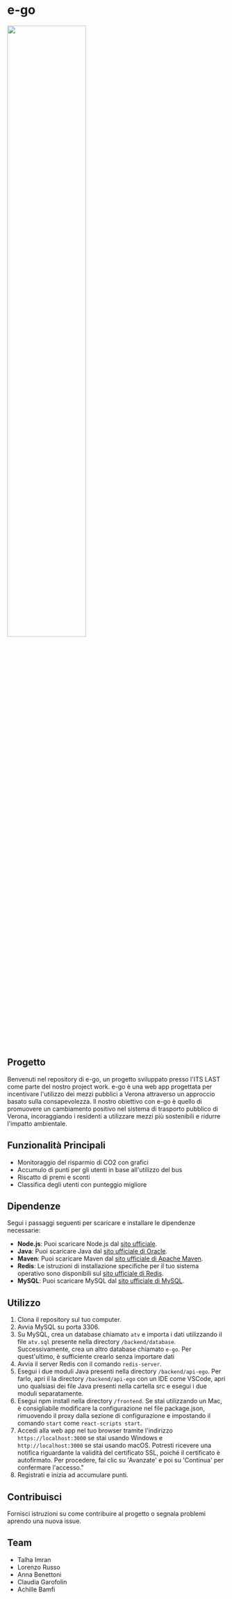 # e-go

<img src="https://github.com/Talhaimran03/e-go/assets/101459540/a299921e-48cd-44f2-82a8-3720f209509e" width="60%"> 

## Progetto

Benvenuti nel repository di e-go, un progetto sviluppato presso l'ITS LAST come parte del nostro project work. e-go è una web app progettata per incentivare l'utilizzo dei mezzi pubblici a Verona attraverso un approccio basato sulla consapevolezza. Il nostro obiettivo con e-go è quello di promuovere un cambiamento positivo nel sistema di trasporto pubblico di Verona, incoraggiando i residenti a utilizzare mezzi più sostenibili e ridurre l'impatto ambientale.

## Funzionalità Principali

- Monitoraggio del risparmio di CO2 con grafici
- Accumulo di punti per gli utenti in base all'utilizzo del bus
- Riscatto di premi e sconti
- Classifica degli utenti con punteggio migliore

## Dipendenze

Segui i passaggi seguenti per scaricare e installare le dipendenze necessarie:

- **Node.js**: Puoi scaricare Node.js dal [sito ufficiale](https://nodejs.org/).
- **Java**: Puoi scaricare Java dal [sito ufficiale di Oracle](https://www.oracle.com/java/technologies/javase-downloads.html).
- **Maven**: Puoi scaricare Maven dal [sito ufficiale di Apache Maven](https://maven.apache.org/download.cgi).
- **Redis**: Le istruzioni di installazione specifiche per il tuo sistema operativo sono disponibili sul [sito ufficiale di Redis](https://redis.io/download).
- **MySQL**: Puoi scaricare MySQL dal [sito ufficiale di MySQL](https://dev.mysql.com/downloads/).

## Utilizzo

1. Clona il repository sul tuo computer.
2. Avvia MySQL su porta 3306.
3. Su MySQL, crea un database chiamato `atv` e importa i dati utilizzando il file `atv.sql` presente nella directory `/backend/database`. Successivamente, crea un altro database chiamato `e-go`. Per quest'ultimo, è sufficiente crearlo senza importare dati
4. Avvia il server Redis con il comando `redis-server`.
5. Esegui i due moduli Java presenti nella directory `/backend/api-ego`. Per farlo, apri il la directory `/backend/api-ego` con un IDE come VSCode, apri uno qualsiasi dei file Java presenti nella cartella src e esegui i due moduli separatamente.
6.  Esegui npm install nella directory `/frontend`. Se stai utilizzando un Mac, è consigliabile modificare la configurazione nel file package.json, rimuovendo il proxy dalla sezione di configurazione e impostando il comando `start` come `react-scripts start`.
7. Accedi alla web app nel tuo browser tramite l'indirizzo `https://localhost:3000` se stai usando Windows e `http://localhost:3000` se stai usando macOS. Potresti ricevere una notifica riguardante la validità del certificato SSL, poiché il certificato è autofirmato. Per procedere, fai clic su 'Avanzate' e poi su 'Continua' per confermare l'accesso."
8. Registrati e inizia ad accumulare punti.

## Contribuisci

Fornisci istruzioni su come contribuire al progetto o segnala problemi aprendo una nuova issue.

## Team

- Talha Imran
- Lorenzo Russo
- Anna Benettoni
- Claudia Garofolin
- Achille Bamfi
